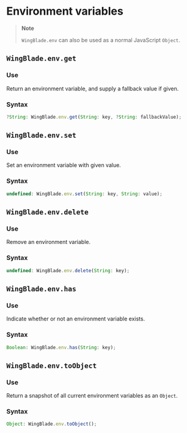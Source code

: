 # Environment variables
> **Note**
> 
> `WingBlade.env` can also be used as a normal JavaScript `Object`.

## `WingBlade.env.get`
### Use
Return an environment variable, and supply a fallback value if given.

### Syntax
```js
?String: WingBlade.env.get(String: key, ?String: fallbackValue);
```

## `WingBlade.env.set`
### Use
Set an environment variable with given value.

### Syntax
```js
undefined: WingBlade.env.set(String: key, String: value);
```

## `WingBlade.env.delete`
### Use
Remove an environment variable.

### Syntax
```js
undefined: WingBlade.env.delete(String: key);
```

## `WingBlade.env.has`
### Use
Indicate whether or not an environment variable exists.

### Syntax
```js
Boolean: WingBlade.env.has(String: key);
```

## `WingBlade.env.toObject`
### Use
Return a snapshot of all current environment variables as an `Object`.

### Syntax
```js
Object: WingBlade.env.toObject();
```